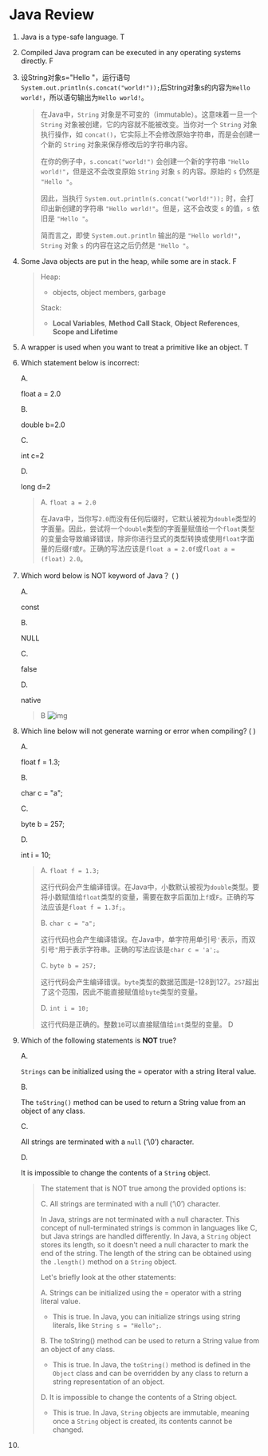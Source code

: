 # Java Review

1. Java is a type-safe language. T

2. Compiled Java program can be executed in any operating systems directly. F

3. 设String对象s="Hello "，运行语句`System.out.println(s.concat("world!"));`后String对象s的内容为`Hello world!`，所以语句输出为`Hello world!`。

   > 在Java中，`String` 对象是不可变的（immutable）。这意味着一旦一个 `String` 对象被创建，它的内容就不能被改变。当你对一个 `String` 对象执行操作，如 `concat()`，它实际上不会修改原始字符串，而是会创建一个新的 `String` 对象来保存修改后的字符串内容。
   >
   > 在你的例子中，`s.concat("world!")` 会创建一个新的字符串 `"Hello world!"`，但是这不会改变原始 `String` 对象 `s` 的内容。原始的 `s` 仍然是 `"Hello "`。
   >
   > 因此，当执行 `System.out.println(s.concat("world!"));` 时，会打印出新创建的字符串 `"Hello world!"`。但是，这不会改变 `s` 的值，`s` 依旧是 `"Hello "`。
   >
   > 简而言之，即使 `System.out.println` 输出的是 `"Hello world!"`，`String` 对象 `s` 的内容在这之后仍然是 `"Hello "`。

4. Some Java objects are put in the heap, while some are in stack. F

   > Heap:
   >
   > - objects, object members, garbage
   >
   > Stack:
   >
   > - **Local Variables**, **Method Call Stack**, **Object References**, **Scope and Lifetime**

5. A wrapper is used when you want to treat a primitive like an object. T

6. Which statement below is incorrect:

   A.

   float a = 2.0

   B.

   double b=2.0

   C.

   int c=2

   D.

   long d=2

   > A. `float a = 2.0`
   >
   > 在Java中，当你写`2.0`而没有任何后缀时，它默认被视为`double`类型的字面量。因此，尝试将一个`double`类型的字面量赋值给一个`float`类型的变量会导致编译错误，除非你进行显式的类型转换或使用`float`字面量的后缀`f`或`F`。正确的写法应该是`float a = 2.0f`或`float a = (float) 2.0`。

7. Which word below is NOT keyword of Java？ ( )

   A.

   const

   B.

   NULL

   C.

   false

   D.

   native

   > B
   > ![img](https://pic4.zhimg.com/v2-b85c894b2e2ced23284d3dd412853b4b_b.jpg)

8. Which line below will not generate warning or error when compiling? ( )

   A.

   float f = 1.3;

   B.

   char c = "a";

   C.

   byte b = 257;

   D.

   int i = 10;

   > A. `float f = 1.3;`
   >
   > 这行代码会产生编译错误。在Java中，小数默认被视为`double`类型。要将小数赋值给`float`类型的变量，需要在数字后面加上`f`或`F`。正确的写法应该是`float f = 1.3f;`。
   >
   > B. `char c = "a";`
   >
   > 这行代码也会产生编译错误。在Java中，单字符用单引号`'`表示，而双引号`"`用于表示字符串。正确的写法应该是`char c = 'a';`。
   >
   > C. `byte b = 257;`
   >
   > 这行代码会产生编译错误。`byte`类型的数据范围是-128到127。`257`超出了这个范围，因此不能直接赋值给`byte`类型的变量。
   >
   > D. `int i = 10;`
   >
   > 这行代码是正确的。整数`10`可以直接赋值给`int`类型的变量。
   > D

9. Which of the following statements is **NOT** true?

   A.

   `Strings` can be initialized using the = operator with a string literal value.

   B.

   The `toString()` method can be used to return a String value from an object of any class.

   C.

   All strings are terminated with a `null` (‘\0’) character.

   D.

   It is impossible to change the contents of a `String` object.

   > 
   > The statement that is NOT true among the provided options is:
   >
   > C. All strings are terminated with a null (‘\0’) character.
   >
   > In Java, strings are not terminated with a null character. This concept of null-terminated strings is common in languages like C, but Java strings are handled differently. In Java, a `String` object stores its length, so it doesn't need a null character to mark the end of the string. The length of the string can be obtained using the `.length()` method on a `String` object.
   >
   > Let's briefly look at the other statements:
   >
   > A. Strings can be initialized using the = operator with a string literal value.
   >
   > - This is true. In Java, you can initialize strings using string literals, like `String s = "Hello";`.
   >
   > B. The toString() method can be used to return a String value from an object of any class.
   >
   > - This is true. In Java, the `toString()` method is defined in the `Object` class and can be overridden by any class to return a string representation of an object.
   >
   > D. It is impossible to change the contents of a String object.
   >
   > - This is true. In Java, `String` objects are immutable, meaning once a `String` object is created, its contents cannot be changed.

10. 

